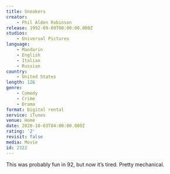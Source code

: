 ```yaml
---
title: Sneakers
creator:
    - Phil Alden Robinson
release: 1992-09-09T00:00:00.000Z
studios:
    - Universal Pictures
language:
    - Mandarin
    - English
    - Italian
    - Russian
country:
    - United States
length: 126
genre:
    - Comedy
    - Crime
    - Drama
format: Digital rental
service: iTunes
venue: Home
date: 2020-10-03T04:00:00.000Z
rating: '2'
revisit: false
media: Movie
id: 2322
---
```


This was probably fun in 92, but now it’s tired. Pretty mechanical.
